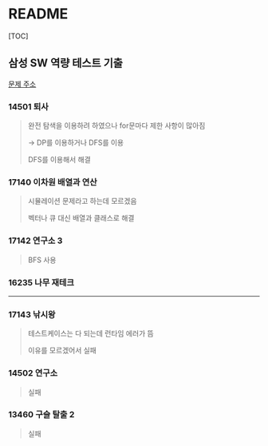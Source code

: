 # README

[TOC]

## 삼성 SW 역량 테스트 기출



[문제 주소](https://www.acmicpc.net/workbook/view/1152)



### 14501 퇴사

> 완전 탐색을 이용하려 하였으나 for문마다 제한 사항이 많아짐
>
> -> DP를 이용하거나 DFS를 이용
>
> DFS를 이용해서 해결



### 17140 이차원 배열과 연산

> 시뮬레이션 문제라고 하는데 모르겠음
>
> 벡터나 큐 대신 배열과 클래스로 해결



### 17142 연구소 3

> BFS 사용



### 16235 나무 재테크

> 



---

### 17143 낚시왕

> 테스트케이스는 다 되는데 런타임 에러가 뜸
>
> 이유를 모르겠어서 실패



### 14502 연구소

> 실패



### 13460 구슬 탈출 2

> 실패

